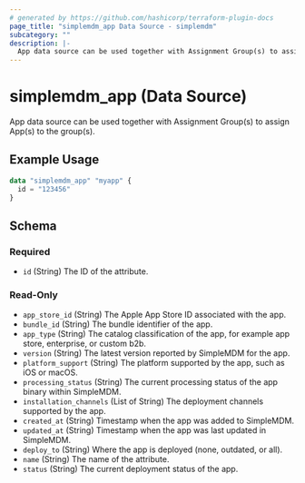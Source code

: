 ```yaml
---
# generated by https://github.com/hashicorp/terraform-plugin-docs
page_title: "simplemdm_app Data Source - simplemdm"
subcategory: ""
description: |-
  App data source can be used together with Assignment Group(s) to assign App(s) to the group(s).
---
```


# simplemdm_app (Data Source)

App data source can be used together with Assignment Group(s) to assign App(s) to the group(s).

## Example Usage

```terraform
data "simplemdm_app" "myapp" {
  id = "123456"
}
```

<!-- schema generated by tfplugindocs -->
## Schema

### Required

- `id` (String) The ID of the attribute.

### Read-Only

- `app_store_id` (String) The Apple App Store ID associated with the app.
- `bundle_id` (String) The bundle identifier of the app.
- `app_type` (String) The catalog classification of the app, for example app store, enterprise, or custom b2b.
- `version` (String) The latest version reported by SimpleMDM for the app.
- `platform_support` (String) The platform supported by the app, such as iOS or macOS.
- `processing_status` (String) The current processing status of the app binary within SimpleMDM.
- `installation_channels` (List of String) The deployment channels supported by the app.
- `created_at` (String) Timestamp when the app was added to SimpleMDM.
- `updated_at` (String) Timestamp when the app was last updated in SimpleMDM.
- `deploy_to` (String) Where the app is deployed (none, outdated, or all).
- `name` (String) The name of the attribute.
- `status` (String) The current deployment status of the app.
